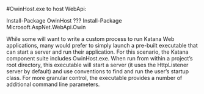 #OwinHost.exe to host WebApi: 

Install-Package OwinHost
??? Install-Package Microsoft.AspNet.WebApi.Owin

While some will want to write a custom process to run Katana Web applications, many would prefer to simply launch a pre-built executable that can start a server and run their application. For this scenario, the Katana component suite includes OwinHost.exe. When run from within a project’s root directory, this executable will start a server (it uses the HttpListener server by default) and use conventions to find and run the user’s startup class. For more granular control, the executable provides a number of additional command line parameters.
